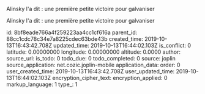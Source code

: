Alinsky l'a dit : une première petite victoire pour galvaniser

Alinsky l'a dit : une première petite victoire pour galvaniser

id: 8bf8eade766a4f259223aa4cc1cf616a
parent_id: 88cc1cdc78c34e7a8225cdec63bde43b
created_time: 2019-10-13T16:43:42.708Z
updated_time: 2019-10-13T16:44:02.103Z
is_conflict: 0
latitude: 0.00000000
longitude: 0.00000000
altitude: 0.0000
author: 
source_url: 
is_todo: 0
todo_due: 0
todo_completed: 0
source: joplin
source_application: net.cozic.joplin-mobile
application_data: 
order: 0
user_created_time: 2019-10-13T16:43:42.708Z
user_updated_time: 2019-10-13T16:44:02.103Z
encryption_cipher_text: 
encryption_applied: 0
markup_language: 1
type_: 1